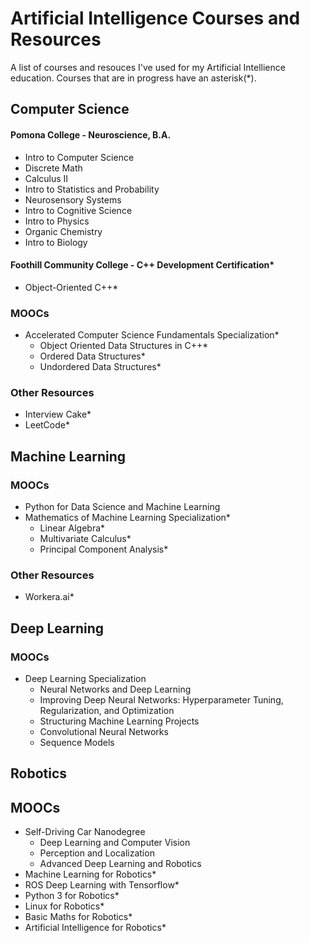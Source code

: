 # Artificial Intelligence Courses and Resources

A list of courses and resouces I've used for my Artificial Intellience education. Courses that are in progress have an asterisk(*).


## Computer Science


#### Pomona College - Neuroscience, B.A.
* Intro to Computer Science
* Discrete Math
* Calculus II
* Intro to Statistics and Probability
* Neurosensory Systems
* Intro to Cognitive Science
* Intro to Physics
* Organic Chemistry
* Intro to Biology


#### Foothill Community College - C++ Development Certification*
* Object-Oriented C++*
  

### MOOCs
* Accelerated Computer Science Fundamentals Specialization*
  * Object Oriented Data Structures in C++*
  * Ordered Data Structures*
  * Undordered Data Structures*
  
  
### Other Resources
* Interview Cake*
* LeetCode*


## Machine Learning


### MOOCs
* Python for Data Science and Machine Learning
* Mathematics of Machine Learning Specialization*
  * Linear Algebra*
  * Multivariate Calculus*
  * Principal Component Analysis*


### Other Resources
* Workera.ai*


## Deep Learning


### MOOCs
* Deep Learning Specialization
  * Neural Networks and Deep Learning
  * Improving Deep Neural Networks: Hyperparameter Tuning, Regularization, and Optimization
  * Structuring Machine Learning Projects
  * Convolutional Neural Networks
  * Sequence Models


## Robotics


## MOOCs
* Self-Driving Car Nanodegree
  * Deep Learning and Computer Vision
  * Perception and Localization
  * Advanced Deep Learning and Robotics
* Machine Learning for Robotics*
* ROS Deep Learning with Tensorflow*
* Python 3 for Robotics*
* Linux for Robotics*
* Basic Maths for Robotics*
* Artificial Intelligence for Robotics*
